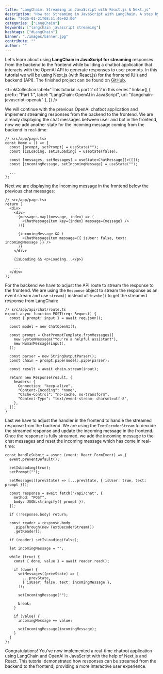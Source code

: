 ```yaml
---
title: "LangChain: Streaming in JavaScript with React.js & Next.js"
description: "How to: Streaming in JavaScript with LangChain. A step by step example on how to stream data in JavaScript with LangChain ..."
date: "2025-01-21T08:51:46+02:00"
categories: ["LangChain"]
keywords: ["langchain javascript streaming"]
hashtags: ["#LangChain"]
banner: "./images/banner.jpg"
contribute: ""
author: ""
---
```


<Sponsorship />

Let's learn about using **LangChain in JavaScript for streaming** responses from the backend to the frontend while building a chatbot application that interacts with the OpenAI API to generate responses to user prompts. In this tutorial we will be using Next.js (with React.js) for the frontend (UI) and backend (API). The finished project can be found on [GitHub](https://github.com/rwieruch/examples/tree/main/langchain-javascript-streaming).

<ReadMore label="Learn Next.js" link="https://www.road-to-next.com/" />

<LinkCollection
  label="This tutorial is part 2 of 2 in this series."
  links={[
    {
      prefix: "Part 1:",
      label: "LangChain: OpenAI in JavaScript",
      url: "/langchain-javascript-openai/"
    },
  ]}
/>

We will continue with the previous OpenAI chatbot application and implement streaming responses from the backend to the frontend. We are already displaying the chat messages between user and bot in the frontend, now we add another state for the incoming message coming from the backend in real-time:

```tsx{7}
// src/app/page.tsx
const Home = () => {
  const [prompt, setPrompt] = useState("");
  const [isLoading, setIsLoading] = useState(false);

  const [messages, setMessages] = useState<ChatMessage[]>([]);
  const [incomingMessage, setIncomingMessage] = useState("");

  ...
};
```

Next we are displaying the incoming message in the frontend below the previous chat messages:

```tsx{9-11}
// src/app/page.tsx
return (
  <div>
    <div>
      {messages.map((message, index) => (
        <ChatMessageItem key={index} message={message} />
      ))}

      {incomingMessage && (
        <ChatMessageItem message={{ isUser: false, text: incomingMessage }} />
      )}
    </div>

    {isLoading && <p>Loading...</p>}

    ...
  </div>
);
```

For the backend we have to adjust the API route to stream the response to the frontend. We are using the `Response` object to stream the response as an event stream and use `stream()` instead of `invoke()` to get the streamed response from LangChain:

```ts{15,17-24}
// src/app/api/chat/route.ts
export async function POST(req: Request) {
  const { prompt: input } = await req.json();

  const model = new ChatOpenAI();

  const prompt = ChatPromptTemplate.fromMessages([
    new SystemMessage("You're a helpful assistant"),
    new HumanMessage(input),
  ]);

  const parser = new StringOutputParser();
  const chain = prompt.pipe(model).pipe(parser);

  const result = await chain.stream(input);

  return new Response(result, {
    headers: {
      Connection: "keep-alive",
      "Content-Encoding": "none",
      "Cache-Control": "no-cache, no-transform",
      "Content-Type": "text/event-stream; charset=utf-8",
    },
  });
}
```

Last we have to adjust the handler in the frontend to handle the streamed response from the backend. We are using the `TextDecoderStream` to decode the streamed response and update the incoming message in the frontend. Once the response is fully streamed, we add the incoming message to the chat messages and reset the incoming message which has come in real-time:

```tsx{14-43}
const handleSubmit = async (event: React.FormEvent) => {
  event.preventDefault();

  setIsLoading(true);
  setPrompt("");

  setMessages((prevState) => [...prevState, { isUser: true, text: prompt }]);

  const response = await fetch("/api/chat", {
    method: "POST",
    body: JSON.stringify({ prompt }),
  });

  if (!response.body) return;

  const reader = response.body
    .pipeThrough(new TextDecoderStream())
    .getReader();

  if (reader) setIsLoading(false);

  let incomingMessage = "";

  while (true) {
    const { done, value } = await reader.read();

    if (done) {
      setMessages((prevState) => [
        ...prevState,
        { isUser: false, text: incomingMessage },
      ]);

      setIncomingMessage("");

      break;
    }

    if (value) {
      incomingMessage += value;

      setIncomingMessage(incomingMessage);
    }
  }
};
```

Congratulations! You've now implemented a real-time chatbot application using LangChain and OpenAI in JavaScript with the help of Next.js and React. This tutorial demonstrated how responses can be streamed from the backend to the frontend, providing a more interactive user experience.

<ReadMore label="Learn Next.js" link="https://www.road-to-next.com/" />